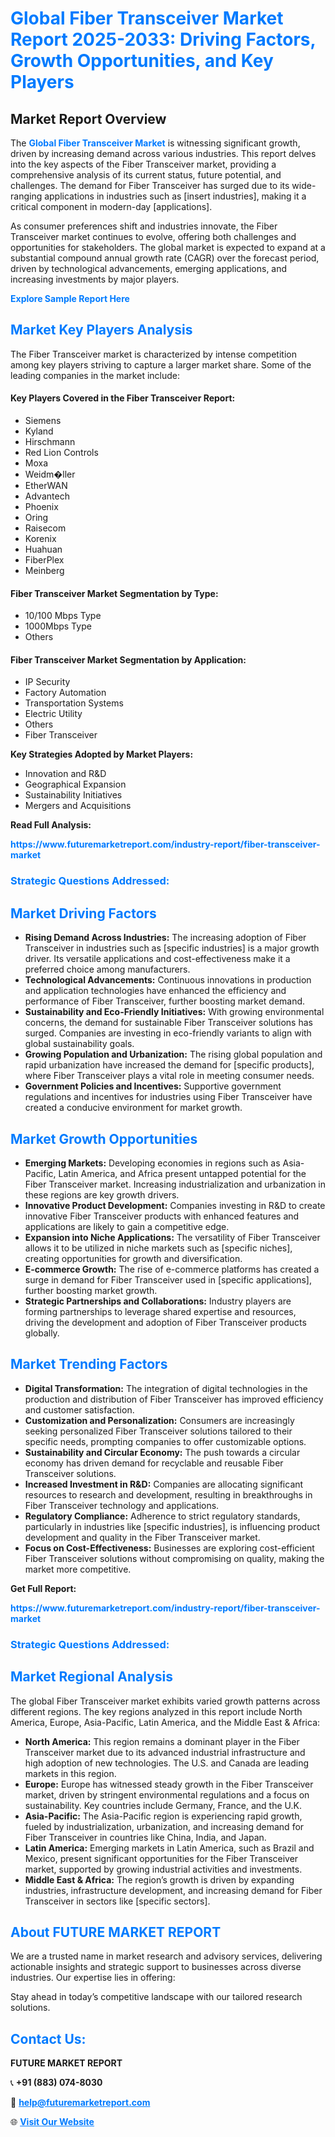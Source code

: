 <h1 style="color: #007BFF;">Global Fiber Transceiver Market Report 2025-2033: Driving Factors, Growth Opportunities, and Key Players</h1>

<section id="overview">
<h2>Market Report Overview</h2>
<p>The <a href="https://www.futuremarketreport.com/industry-report/fiber-transceiver-market" style="color: #007BFF; text-decoration: none;"><strong>Global Fiber Transceiver Market</strong></a> is witnessing significant growth, driven by increasing demand across various industries. This report delves into the key aspects of the Fiber Transceiver market, providing a comprehensive analysis of its current status, future potential, and challenges. The demand for Fiber Transceiver has surged due to its wide-ranging applications in industries such as [insert industries], making it a critical component in modern-day [applications].</p>
<p>As consumer preferences shift and industries innovate, the Fiber Transceiver market continues to evolve, offering both challenges and opportunities for stakeholders. The global market is expected to expand at a substantial compound annual growth rate (CAGR) over the forecast period, driven by technological advancements, emerging applications, and increasing investments by major players.</p>
</section>

<section id="overview">
<p><a href="https://www.futuremarketreport.com/request-sample/reportId=127772" style="color: #007BFF; text-decoration: none;"><strong>Explore Sample Report Here</strong></a></p>
</section>

<section id="key-players">
<h2 style="color: #007BFF;">Market Key Players Analysis</h2>
<p>The Fiber Transceiver market is characterized by intense competition among key players striving to capture a larger market share. Some of the leading companies in the market include:</p>
<h4>Key Players Covered in the Fiber Transceiver Report:</h4>
<ul><li>Siemens</li><li>Kyland</li><li>Hirschmann</li><li>Red Lion Controls</li><li>Moxa</li><li>Weidm�ller</li><li>EtherWAN</li><li>Advantech</li><li>Phoenix</li><li>Oring</li><li>Raisecom</li><li>Korenix</li><li>Huahuan</li><li>FiberPlex</li><li>Meinberg</li></ul>
<h4>Fiber Transceiver Market Segmentation by Type:</h4>
<ul><li>10/100 Mbps Type</li><li>1000Mbps Type</li><li>Others</li></ul>

<h4>Fiber Transceiver Market Segmentation by Application:</h4>
<ul><li>IP Security</li><li>Factory Automation</li><li>Transportation Systems</li><li>Electric Utility</li><li>Others</li><li>Fiber Transceiver</li></ul>
<p><strong>Key Strategies Adopted by Market Players:</strong></p>
<ul>
<li>Innovation and R&D</li>
<li>Geographical Expansion</li>
<li>Sustainability Initiatives</li>
<li>Mergers and Acquisitions</li>
</ul>
</section>

<section>
<p><strong>Read Full Analysis: </strong></p><a href="https://www.futuremarketreport.com/industry-report/fiber-transceiver-market" style="color: #007BFF; text-decoration: none;"><strong>https://www.futuremarketreport.com/industry-report/fiber-transceiver-market</strong></a>
<h3 style="color: #007BFF;">Strategic Questions Addressed:</h3>
</section>

<section id="driving-factors">
<h2 style="color: #007BFF;">Market Driving Factors</h2>
<ul>
<li><strong>Rising Demand Across Industries:</strong> The increasing adoption of Fiber Transceiver in industries such as [specific industries] is a major growth driver. Its versatile applications and cost-effectiveness make it a preferred choice among manufacturers.</li>
<li><strong>Technological Advancements:</strong> Continuous innovations in production and application technologies have enhanced the efficiency and performance of Fiber Transceiver, further boosting market demand.</li>
<li><strong>Sustainability and Eco-Friendly Initiatives:</strong> With growing environmental concerns, the demand for sustainable Fiber Transceiver solutions has surged. Companies are investing in eco-friendly variants to align with global sustainability goals.</li>
<li><strong>Growing Population and Urbanization:</strong> The rising global population and rapid urbanization have increased the demand for [specific products], where Fiber Transceiver plays a vital role in meeting consumer needs.</li>
<li><strong>Government Policies and Incentives:</strong> Supportive government regulations and incentives for industries using Fiber Transceiver have created a conducive environment for market growth.</li>
</ul>
</section>

<section id="growth-opportunities">
<h2 style="color: #007BFF;">Market Growth Opportunities</h2>
<ul>
<li><strong>Emerging Markets:</strong> Developing economies in regions such as Asia-Pacific, Latin America, and Africa present untapped potential for the Fiber Transceiver market. Increasing industrialization and urbanization in these regions are key growth drivers.</li>
<li><strong>Innovative Product Development:</strong> Companies investing in R&D to create innovative Fiber Transceiver products with enhanced features and applications are likely to gain a competitive edge.</li>
<li><strong>Expansion into Niche Applications:</strong> The versatility of Fiber Transceiver allows it to be utilized in niche markets such as [specific niches], creating opportunities for growth and diversification.</li>
<li><strong>E-commerce Growth:</strong> The rise of e-commerce platforms has created a surge in demand for Fiber Transceiver used in [specific applications], further boosting market growth.</li>
<li><strong>Strategic Partnerships and Collaborations:</strong> Industry players are forming partnerships to leverage shared expertise and resources, driving the development and adoption of Fiber Transceiver products globally.</li>
</ul>
</section>

<section id="trending-factors">
<h2 style="color: #007BFF;">Market Trending Factors</h2>
<ul>
<li><strong>Digital Transformation:</strong> The integration of digital technologies in the production and distribution of Fiber Transceiver has improved efficiency and customer satisfaction.</li>
<li><strong>Customization and Personalization:</strong> Consumers are increasingly seeking personalized Fiber Transceiver solutions tailored to their specific needs, prompting companies to offer customizable options.</li>
<li><strong>Sustainability and Circular Economy:</strong> The push towards a circular economy has driven demand for recyclable and reusable Fiber Transceiver solutions.</li>
<li><strong>Increased Investment in R&D:</strong> Companies are allocating significant resources to research and development, resulting in breakthroughs in Fiber Transceiver technology and applications.</li>
<li><strong>Regulatory Compliance:</strong> Adherence to strict regulatory standards, particularly in industries like [specific industries], is influencing product development and quality in the Fiber Transceiver market.</li>
<li><strong>Focus on Cost-Effectiveness:</strong> Businesses are exploring cost-efficient Fiber Transceiver solutions without compromising on quality, making the market more competitive.</li>
</ul>
</section>

<section>
<p><strong>Get Full Report: </strong></p><a href="https://www.futuremarketreport.com/industry-report/fiber-transceiver-market" style="color: #007BFF; text-decoration: none;"><strong>https://www.futuremarketreport.com/industry-report/fiber-transceiver-market</strong></a>
<h3 style="color: #007BFF;">Strategic Questions Addressed:</h3>
</section>


<section id="regional-analysis">
<h2 style="color: #007BFF;">Market Regional Analysis</h2>
<p>The global Fiber Transceiver market exhibits varied growth patterns across different regions. The key regions analyzed in this report include North America, Europe, Asia-Pacific, Latin America, and the Middle East & Africa:</p>
<ul>
<li><strong>North America:</strong> This region remains a dominant player in the Fiber Transceiver market due to its advanced industrial infrastructure and high adoption of new technologies. The U.S. and Canada are leading markets in this region.</li>
<li><strong>Europe:</strong> Europe has witnessed steady growth in the Fiber Transceiver market, driven by stringent environmental regulations and a focus on sustainability. Key countries include Germany, France, and the U.K.</li>
<li><strong>Asia-Pacific:</strong> The Asia-Pacific region is experiencing rapid growth, fueled by industrialization, urbanization, and increasing demand for Fiber Transceiver in countries like China, India, and Japan.</li>
<li><strong>Latin America:</strong> Emerging markets in Latin America, such as Brazil and Mexico, present significant opportunities for the Fiber Transceiver market, supported by growing industrial activities and investments.</li>
<li><strong>Middle East & Africa:</strong> The region’s growth is driven by expanding industries, infrastructure development, and increasing demand for Fiber Transceiver in sectors like [specific sectors].</li>
</ul>
</section>

<footer>
<h2 style="color: #007BFF;">About FUTURE MARKET REPORT</h2>
<p>We are a trusted name in market research and advisory services, delivering actionable insights and strategic support to businesses across diverse industries. Our expertise lies in offering:</p>

<p>Stay ahead in today’s competitive landscape with our tailored research solutions.</p>

<h2 style="color: #007BFF;">Contact Us:</h2>
<p><strong>FUTURE MARKET REPORT</strong></p>
<p>📞 <strong>+91 (883) 074-8030</strong></p>
<p>📧 <strong><a href="mailto:help@futuremarketreport.com" style="color: #007BFF;">help@futuremarketreport.com</a></strong></p>
<p>🌐 <strong><a href="https://www.futuremarketreport.com/" style="color: #007BFF;">Visit Our Website</a></strong></p>
</footer>
